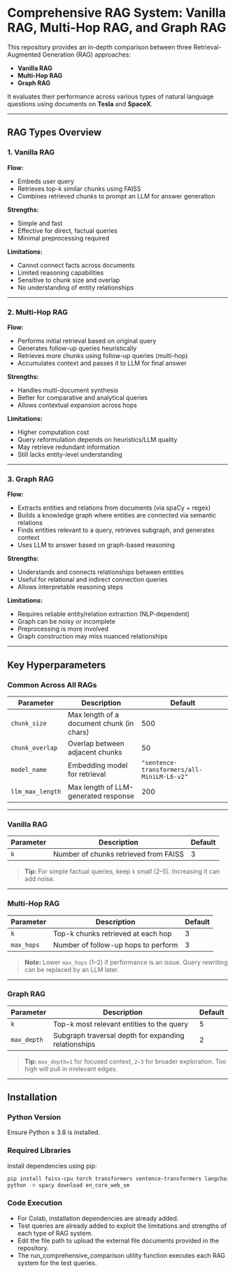 #  Comprehensive RAG System: Vanilla RAG, Multi-Hop RAG, and Graph RAG

This repository provides an in-depth comparison between three Retrieval-Augmented Generation (RAG) approaches:
- **Vanilla RAG**
- **Multi-Hop RAG**
- **Graph RAG**

It evaluates their performance across various types of natural language questions using documents on **Tesla** and **SpaceX**.

---

## RAG Types Overview

### 1. **Vanilla RAG**
**Flow:**
- Embeds user query
- Retrieves top-k similar chunks using FAISS
- Combines retrieved chunks to prompt an LLM for answer generation

**Strengths:**
- Simple and fast
- Effective for direct, factual queries
- Minimal preprocessing required

**Limitations:**
- Cannot connect facts across documents
- Limited reasoning capabilities
- Sensitive to chunk size and overlap
- No understanding of entity relationships

---

### 2. **Multi-Hop RAG**
**Flow:**
- Performs initial retrieval based on original query
- Generates follow-up queries heuristically
- Retrieves more chunks using follow-up queries (multi-hop)
- Accumulates context and passes it to LLM for final answer

**Strengths:**
- Handles multi-document synthesis
- Better for comparative and analytical queries
- Allows contextual expansion across hops

**Limitations:**
- Higher computation cost
- Query reformulation depends on heuristics/LLM quality
- May retrieve redundant information
- Still lacks entity-level understanding

---

### 3. **Graph RAG**
**Flow:**
- Extracts entities and relations from documents (via spaCy + regex)
- Builds a knowledge graph where entities are connected via semantic relations
- Finds entities relevant to a query, retrieves subgraph, and generates context
- Uses LLM to answer based on graph-based reasoning

**Strengths:**
- Understands and connects relationships between entities
- Useful for relational and indirect connection queries
- Allows interpretable reasoning steps

**Limitations:**
- Requires reliable entity/relation extraction (NLP-dependent)
- Graph can be noisy or incomplete
- Preprocessing is more involved
- Graph construction may miss nuanced relationships

---

##  Key Hyperparameters

###  **Common Across All RAGs**
| Parameter        | Description                                  | Default |
|------------------|----------------------------------------------|---------|
| `chunk_size`     | Max length of a document chunk (in chars)    | 500     |
| `chunk_overlap`  | Overlap between adjacent chunks              | 50      |
| `model_name`     | Embedding model for retrieval                | `"sentence-transformers/all-MiniLM-L6-v2"` |
| `llm_max_length` | Max length of LLM-generated response         | 200     |

---

###  **Vanilla RAG**
| Parameter | Description                              | Default |
|-----------|------------------------------------------|---------|
| `k`       | Number of chunks retrieved from FAISS    | 3       |

> **Tip:** For simple factual queries, keep `k` small (2–5). Increasing it can add noise.

---

###  **Multi-Hop RAG**
| Parameter     | Description                                          | Default |
|---------------|------------------------------------------------------|---------|
| `k`           | Top-k chunks retrieved at each hop                  | 3       |
| `max_hops`    | Number of follow-up hops to perform                 | 3       |

>  **Note:** Lower `max_hops` (1–2) if performance is an issue. Query rewriting can be replaced by an LLM later.

---

###  **Graph RAG**
| Parameter   | Description                                         | Default |
|-------------|-----------------------------------------------------|---------|
| `k`         | Top-k most relevant entities to the query           | 5       |
| `max_depth` | Subgraph traversal depth for expanding relationships| 2       |

> **Tip:** `max_depth=1` for focused context, `2–3` for broader exploration. Too high will pull in irrelevant edges.

---

## Installation

### Python Version
Ensure Python ≥ 3.8 is installed.

### Required Libraries
Install dependencies using pip:

```bash
pip install faiss-cpu torch transformers sentence-transformers langchain spacy networkx
python -m spacy download en_core_web_sm
```
### Code Execution
- For Colab, installation dependencies are already added.
- Test queries are already added to exploit the limitations and strengths of each type of RAG system.
- Edit the file path to upload the external file documents provided in the repository.
- The run_comprehensive_comparison utility function executes each RAG system for the test queries.
